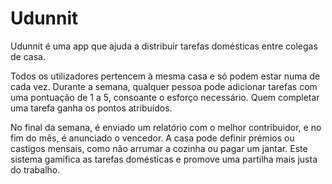 # Udunnit

Udunnit é uma app que ajuda a distribuir tarefas domésticas entre colegas de casa.

Todos os utilizadores pertencem à mesma casa e só podem estar numa de cada vez. Durante a semana, qualquer pessoa pode adicionar tarefas com uma pontuação de 1 a 5, consoante o esforço necessário. Quem completar uma tarefa ganha os pontos atribuídos.

No final da semana, é enviado um relatório com o melhor contribuidor, e no fim do mês, é anunciado o vencedor. A casa pode definir prémios ou castigos mensais, como não arrumar a cozinha ou pagar um jantar. Este sistema gamifica as tarefas domésticas e promove uma partilha mais justa do trabalho.